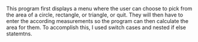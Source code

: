This program first displays a menu where the user can choose to pick from the area of a circle, rectangle, or triangle, or quit. They will then have to enter the according measurements so the program can then calculate the area for them. To accomplish this, I used switch cases and nested if else statemtns. 
